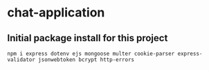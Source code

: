 # chat-application

## Initial package install for this project

``` 
npm i express dotenv ejs mongoose multer cookie-parser express-validator jsonwebtoken bcrypt http-errors
```
